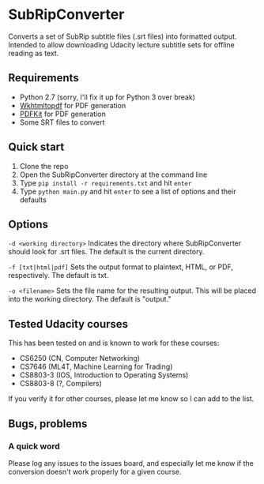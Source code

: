 # SubRipConverter
Converts a set of SubRip subtitle files (.srt files) into formatted output. Intended to allow downloading Udacity lecture subtitle sets for offline reading as text.

## Requirements

* Python 2.7 (sorry, I'll fix it up for Python 3 over break)
* [Wkhtmltopdf](https://wkhtmltopdf.org) for PDF generation 
* [PDFKit](https://pypi.python.org/pypi/pdfkit) for PDF generation
* Some SRT files to convert

## Quick start
1. Clone the repo
2. Open the SubRipConverter directory at the command line
3. Type `pip install -r requirements.txt` and hit `enter`
4. Type `python main.py` and hit `enter` to see a list of options and their defaults

## Options

`-d <working directory>` Indicates the directory where SubRipConverter should look for .srt files. The default is the current directory. 

`-f [txt|html|pdf]` Sets the output format to plaintext, HTML, or PDF, respectively. The default is txt. 

`-o <filename>` Sets the file name for the resulting output. This will be placed into the working directory. The default is "output." 

## Tested Udacity courses

This has been tested on and is known to work for these courses:

* CS6250 (CN, Computer Networking) 
* CS7646 (ML4T, Machine Learning for Trading)
* CS8803-3 (IOS, Introduction to Operating Systems)
* CS8803-8 (?, Compilers)

If you verify it for other courses, please let me know so I can add to the list.

## Bugs, problems

### A quick word 
Please log any issues to the issues board, and especially let me know if the conversion doesn't work properly for a given course.
